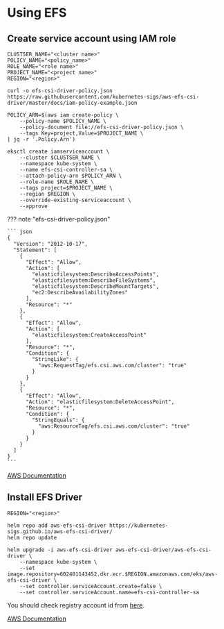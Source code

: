 # Using EFS

## Create service account using IAM role

``` shell hl_lines="1 2 3 4 5"
CLUSTSER_NAME="<cluster name>"
POLICY_NAME="<policy_name>"
ROLE_NAME="<role name>"
PROJECT_NAME="<project name>"
REGION="<region>"

curl -o efs-csi-driver-policy.json https://raw.githubusercontent.com/kubernetes-sigs/aws-efs-csi-driver/master/docs/iam-policy-example.json

POLICY_ARN=$(aws iam create-policy \
    --policy-name $POLICY_NAME \
    --policy-document file://efs-csi-driver-policy.json \
    --tags Key=project,Value=$PROJECT_NAME \
| jq -r '.Policy.Arn')

eksctl create iamserviceaccount \
    --cluster $CLUSTSER_NAME \
    --namespace kube-system \
    --name efs-csi-controller-sa \
    --attach-policy-arn $POLICY_ARN \
    --role-name $ROLE_NAME \
    --tags project=$PROJECT_NAME \
    --region $REGION \
    --override-existing-serviceaccount \
    --approve
```

??? note "efs-csi-driver-policy.json"

    ``` json
    {
      "Version": "2012-10-17",
      "Statement": [
        {
          "Effect": "Allow",
          "Action": [
            "elasticfilesystem:DescribeAccessPoints",
            "elasticfilesystem:DescribeFileSystems",
            "elasticfilesystem:DescribeMountTargets",
            "ec2:DescribeAvailabilityZones"
          ],
          "Resource": "*"
        },
        {
          "Effect": "Allow",
          "Action": [
            "elasticfilesystem:CreateAccessPoint"
          ],
          "Resource": "*",
          "Condition": {
            "StringLike": {
              "aws:RequestTag/efs.csi.aws.com/cluster": "true"
            }
          }
        },
        {
          "Effect": "Allow",
          "Action": "elasticfilesystem:DeleteAccessPoint",
          "Resource": "*",
          "Condition": {
            "StringEquals": {
              "aws:ResourceTag/efs.csi.aws.com/cluster": "true"
            }
          }
        }
      ]
    }
    ```

[AWS Documentation](https://docs.aws.amazon.com/ko_kr/eks/latest/userguide/efs-csi.html#efs-create-iam-resources)

## Install EFS Driver

``` shell hl_lines="1"
REGION="<region>"

helm repo add aws-efs-csi-driver https://kubernetes-sigs.github.io/aws-efs-csi-driver/
helm repo update

helm upgrade -i aws-efs-csi-driver aws-efs-csi-driver/aws-efs-csi-driver \
    --namespace kube-system \
    --set image.repository=602401143452.dkr.ecr.$REGION.amazonaws.com/eks/aws-efs-csi-driver \
    --set controller.serviceAccount.create=false \
    --set controller.serviceAccount.name=efs-csi-controller-sa
```

You should check registry account id from [here](https://docs.aws.amazon.com/ko_kr/eks/latest/userguide/add-ons-images.html).

[AWS Documentation](https://docs.aws.amazon.com/ko_kr/eks/latest/userguide/efs-csi.html#efs-install-driver)